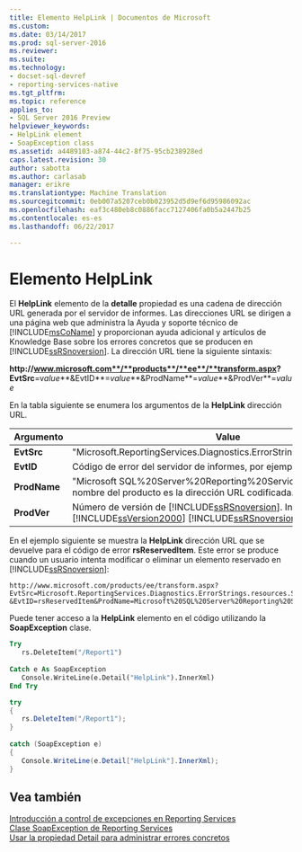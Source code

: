 ```yaml
---
title: Elemento HelpLink | Documentos de Microsoft
ms.custom: 
ms.date: 03/14/2017
ms.prod: sql-server-2016
ms.reviewer: 
ms.suite: 
ms.technology:
- docset-sql-devref
- reporting-services-native
ms.tgt_pltfrm: 
ms.topic: reference
applies_to:
- SQL Server 2016 Preview
helpviewer_keywords:
- HelpLink element
- SoapException class
ms.assetid: a4489103-a874-44c2-8f75-95cb238928ed
caps.latest.revision: 30
author: sabotta
ms.author: carlasab
manager: erikre
ms.translationtype: Machine Translation
ms.sourcegitcommit: 0eb007a5207ceb0b023952d5d9ef6d95986092ac
ms.openlocfilehash: eaf3c480eb8c0886facc7127406fa0b5a2447b25
ms.contentlocale: es-es
ms.lasthandoff: 06/22/2017

---
```

# <a name="helplink-element"></a>Elemento HelpLink
  El **HelpLink** elemento de la **detalle** propiedad es una cadena de dirección URL generada por el servidor de informes. Las direcciones URL se dirigen a una página web que administra la Ayuda y soporte técnico de [!INCLUDE[msCoName](../../../includes/msconame-md.md)] y proporcionan ayuda adicional y artículos de Knowledge Base sobre los errores concretos que se producen en [!INCLUDE[ssRSnoversion](../../../includes/ssrsnoversion-md.md)]. La dirección URL tiene la siguiente sintaxis:  
  
 **http://**www.microsoft.com**/**products**/**ee**/**transform.aspx**? EvtSrc**=v*alue***&EvtID**=*value***&ProdName**=*value***&ProdVer**=*value*  
  
 En la tabla siguiente se enumera los argumentos de la **HelpLink** dirección URL.  
  
|Argumento|Value|  
|--------------|-----------|  
|**EvtSrc**|"Microsoft.ReportingServices.Diagnostics.ErrorStrings.resources.Strings"|  
|**EvtID**|Código de error del servidor de informes, por ejemplo, rsReservedItem.|  
|**ProdName**|"Microsoft SQL%20Server%20Reporting%20Services". El valor del nombre del producto es la dirección URL codificada.|  
|**ProdVer**|Número de versión de [!INCLUDE[ssRSnoversion](../../../includes/ssrsnoversion-md.md)]. Indica un valor "8.00" [!INCLUDE[ssVersion2000](../../../includes/ssversion2000-md.md)] [!INCLUDE[ssRSnoversion](../../../includes/ssrsnoversion-md.md)].|  
  
 En el ejemplo siguiente se muestra la **HelpLink** dirección URL que se devuelve para el código de error **rsReservedItem**. Este error se produce cuando un usuario intenta modificar o eliminar un elemento reservado en [!INCLUDE[ssRSnoversion](../../../includes/ssrsnoversion-md.md)]:  
  
```  
http://www.microsoft.com/products/ee/transform.aspx?  
EvtSrc=Microsoft.ReportingServices.Diagnostics.ErrorStrings.resources.Strings  
&EvtID=rsReservedItem&ProdName=Microsoft%20SQL%20Server%20Reporting%20Services&ProdVer=8.00  
```  
  
 Puede tener acceso a la **HelpLink** elemento en el código utilizando la **SoapException** clase.  
  
```vb  
Try  
   rs.DeleteItem("/Report1")  
  
Catch e As SoapException  
   Console.WriteLine(e.Detail("HelpLink").InnerXml)  
End Try  
```  
  
```csharp  
try  
{  
   rs.DeleteItem("/Report1");  
}  
  
catch (SoapException e)  
{  
   Console.WriteLine(e.Detail["HelpLink"].InnerXml);  
}  
```  
  
## <a name="see-also"></a>Vea también  
 [Introducción a control de excepciones en Reporting Services](../../../reporting-services/report-server-web-service-net-framework-exception-handling/introducing-exception-handling-in-reporting-services.md)   
 [Clase SoapException de Reporting Services](../../../reporting-services/report-server-web-service-net-framework-exception-handling/soapexception-class/reporting-services-soapexception-class.md)   
 [Usar la propiedad Detail para administrar errores concretos](../../../reporting-services/report-server-web-service-net-framework-exception-handling/best-practices/using-the-detail-property-to-handle-specific-errors.md)  
  
  
